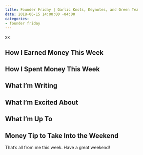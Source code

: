 ```yaml
---
title: Founder Friday | Garlic Knots, Keynotes, and Green Tea
date: 2018-06-15 14:00:00 -04:00
categories:
- founder friday
---
```


xx

## How I Earned Money This Week

## How I Spent Money This Week

## What I’m Writing

## What I’m Excited About

## What I’m Up To

## Money Tip to Take Into the Weekend

That’s all from me this week. Have a great weekend!
